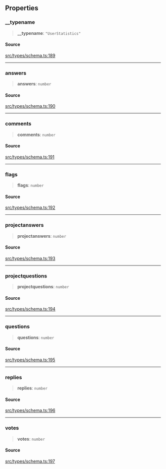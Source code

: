 ## Properties

### \_\_typename

> **\_\_typename**: `"UserStatistics"`

#### Source

[src/types/schema.ts:189](https://github.com/bhavjitChauhan/khan-api/blob/214cc6672777162cd3ec638a3ad3a22f7fe37e04/src/types/schema.ts#L189)

***

### answers

> **answers**: `number`

#### Source

[src/types/schema.ts:190](https://github.com/bhavjitChauhan/khan-api/blob/214cc6672777162cd3ec638a3ad3a22f7fe37e04/src/types/schema.ts#L190)

***

### comments

> **comments**: `number`

#### Source

[src/types/schema.ts:191](https://github.com/bhavjitChauhan/khan-api/blob/214cc6672777162cd3ec638a3ad3a22f7fe37e04/src/types/schema.ts#L191)

***

### flags

> **flags**: `number`

#### Source

[src/types/schema.ts:192](https://github.com/bhavjitChauhan/khan-api/blob/214cc6672777162cd3ec638a3ad3a22f7fe37e04/src/types/schema.ts#L192)

***

### projectanswers

> **projectanswers**: `number`

#### Source

[src/types/schema.ts:193](https://github.com/bhavjitChauhan/khan-api/blob/214cc6672777162cd3ec638a3ad3a22f7fe37e04/src/types/schema.ts#L193)

***

### projectquestions

> **projectquestions**: `number`

#### Source

[src/types/schema.ts:194](https://github.com/bhavjitChauhan/khan-api/blob/214cc6672777162cd3ec638a3ad3a22f7fe37e04/src/types/schema.ts#L194)

***

### questions

> **questions**: `number`

#### Source

[src/types/schema.ts:195](https://github.com/bhavjitChauhan/khan-api/blob/214cc6672777162cd3ec638a3ad3a22f7fe37e04/src/types/schema.ts#L195)

***

### replies

> **replies**: `number`

#### Source

[src/types/schema.ts:196](https://github.com/bhavjitChauhan/khan-api/blob/214cc6672777162cd3ec638a3ad3a22f7fe37e04/src/types/schema.ts#L196)

***

### votes

> **votes**: `number`

#### Source

[src/types/schema.ts:197](https://github.com/bhavjitChauhan/khan-api/blob/214cc6672777162cd3ec638a3ad3a22f7fe37e04/src/types/schema.ts#L197)
